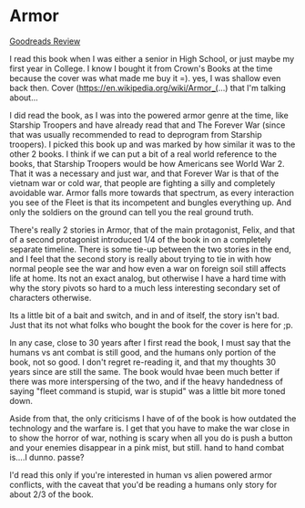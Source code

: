 # Armor
[Goodreads Review](https://www.goodreads.com/review/show/7266245361)

I read this book when I was either a senior in High School, or just maybe my first year in College. I know I bought it from Crown's Books at the time because the cover was what made me buy it =). yes, I was shallow even back then. Cover (https://en.wikipedia.org/wiki/Armor_(...) that I'm talking about...

I did read the book, as I was into the powered armor genre at the time, like Starship Troopers and have already read that and The Forever War (since that was usually recommended to read to deprogram from Starship troopers). I picked this book up and was marked by how similar it was to the other 2 books. I think if we can put a bit of a real world reference to the books, that Starship Troopers would be how Americans see World War 2. That it was a necessary and just war, and that Forever War is that of the vietnam war or cold war, that people are fighting a silly and completely avoidable war. Armor falls more towards that spectrum, as every interaction you see of the Fleet is that its incompetent and bungles everything up. And only the soldiers on the ground can tell you the real ground truth.

There's really 2 stories in Armor, that of the main protagonist, Felix, and that of a second protagonist introduced 1/4 of the book in on a completely separate timeline. There is some tie-up between the two stories in the end, and I feel that the second story is really about trying to tie in with how normal people see the war and how even a war on foreign soil still affects life at home. Its not an exact analog, but otherwise I have a hard time with why the story pivots so hard to a much less interesting secondary set of characters otherwise.

Its a little bit of a bait and switch, and in and of itself, the story isn't bad. Just that its not what folks who bought the book for the cover is here for ;p.

In any case, close to 30 years after I first read the book, I must say that the humans vs ant combat is still good, and the humans only portion of the book, not so good. I don't regret re-reading it, and that my thoughts 30 years since are still the same. The book would hvae been much better if there was more interspersing of the two, and if the heavy handedness of saying "fleet command is stupid, war is stupid" was a little bit more toned down.

Aside from that, the only criticisms I have of of the book is how outdated the technology and the warfare is. I get that you have to make the war close in to show the horror of war, nothing is scary when all you do is push a button and your enemies disappear in a pink mist, but still. hand to hand combat is....I dunno. passe?

I'd read this only if you're interested in human vs alien powered armor conflicts, with the caveat that you'd be reading a humans only story for about 2/3 of the book.